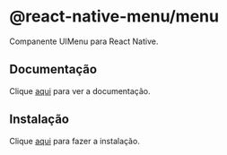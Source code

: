 # @react-native-menu/menu

Companente UIMenu para React Native.

## Documentação

Clique [aqui](https://github.com/react-native-menu/menu) para ver a documentação.

## Instalação

Clique [aqui](https://www.npmjs.com/package/@react-native-menu/menu) para fazer a instalação.